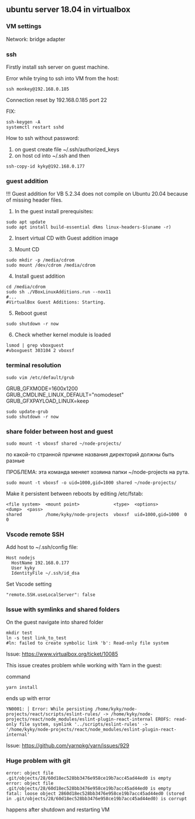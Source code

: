 ## ubuntu server 18.04 in virtualbox

### VM settings

Network: bridge adapter

### ssh

Firstly install ssh server on guest machine.

Error while trying to ssh into VM from the host:

```console
ssh monkey@192.168.0.185
```

Connection reset by 192.168.0.185 port 22

FIX:

```console
ssh-keygen -A
systemctl restart sshd
```

How to ssh without password:

1. on guest create file ~/.ssh/authorized_keys
2. on host cd into ~/.ssh and then

```console
ssh-copy-id kyky@192.168.0.177
```

### guest addition

!!! Guest addition for VB 5.2.34 does not compile on Ubuntu 20.04 because of missing header files.

1. In the guest install prerequisites:

```console
sudo apt update
sudo apt install build-essential dkms linux-headers-$(uname -r)
```

2. Insert virtual CD with Guest addition image

3. Mount CD

```console
sudo mkdir -p /media/cdrom
sudo mount /dev/cdrom /media/cdrom
```

4. Install guest addition

```console
cd /media/cdrom
sudo sh ./VBoxLinuxAdditions.run --nox11
#...
#VirtualBox Guest Additions: Starting.
```

5. Reboot guest

```console
sudo shutdown -r now
```

6. Check whether kernel module is loaded

```console
lsmod | grep vboxguest
#vboxguest 303104 2 vboxsf
```

### terminal resolution

```console
sudo vim /etc/default/grub
```

GRUB_GFXMODE=1600x1200
GRUB_CMDLINE_LINUX_DEFAULT="nomodeset"
GRUB_GFXPAYLOAD_LINUX=keep

```console
sudo update-grub
sudo shutdown -r now
```

### share folder between host and guest

```console
sudo mount -t vboxsf shared ~/node-projects/
```

по какой-то странной причине названия директорий должны быть разные

ПРОБЛЕМА: эта команда меняет хозяина папки ~/node-projects на рута.

```console
sudo mount -t vboxsf -o uid=1000,gid=1000 shared ~/node-projects/
```

Make it persistent between reboots by editing /etc/fstab:

```
<file system>  <mount point>             <type>  <options>          <dump>  <pass>
shared         /home/kyky/node-projects  vboxsf  uid=1000,gid=1000  0       0
```

### Vscode remote SSH

Add host to ~/.ssh/config file:

```
Host nodejs
  HostName 192.168.0.177
  User kyky
  IdentityFile ~/.ssh/id_dsa
```

Set Vscode setting

```
"remote.SSH.useLocalServer": false
```

### Issue with symlinks and shared folders

On the guest navigate into shared folder

```console
mkdir test
ln -s test link_to_test
#ln: failed to create symbolic link 'b': Read-only file system
```

Issue: https://www.virtualbox.org/ticket/10085

This issue creates problem while working with Yarn in the guest:

command

```console
yarn install
```

ends up with error

```
YN0001: │ Error: While persisting /home/kyky/node-projects/react/scripts/eslint-rules/ -> /home/kyky/node-projects/react/node_modules/eslint-plugin-react-internal EROFS: read-only file system, symlink '../scripts/eslint-rules' -> '/home/kyky/node-projects/react/node_modules/eslint-plugin-react-internal'
```

Issue: https://github.com/yarnpkg/yarn/issues/929

### Huge problem with git

```
error: object file .git/objects/28/60d18ec528bb3476e958ce19b7acc45ad44ed0 is empty
error: object file .git/objects/28/60d18ec528bb3476e958ce19b7acc45ad44ed0 is empty
fatal: loose object 2860d18ec528bb3476e958ce19b7acc45ad44ed0 (stored in .git/objects/28/60d18ec528bb3476e958ce19b7acc45ad44ed0) is corrupt
```

happens after shutdown and restarting VM
